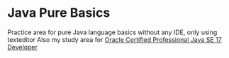 # Java Pure Basics

Practice area for pure Java language basics without any IDE, only using texteditor
Also my study area for [Oracle Certified Professional Java SE 17 Developer](https://education.oracle.com/oracle-certified-professional-java-se-17-developer/trackp_OCPJSE17)
